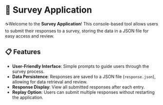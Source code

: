 # 📝 Survey Application

☕Welcome to the **Survey Application**! This console-based tool allows users to submit their responses to a survey, storing the data in a JSON file for easy access and review.

## 📋 Features

- **User-Friendly Interface**: Simple prompts to guide users through the survey process.
- **Data Persistence**: Responses are saved to a JSON file (`response.json`), allowing for data retrieval and review.
- **Response Display**: View all submitted responses after each entry.
- **Replay Option**: Users can submit multiple responses without restarting the application.


